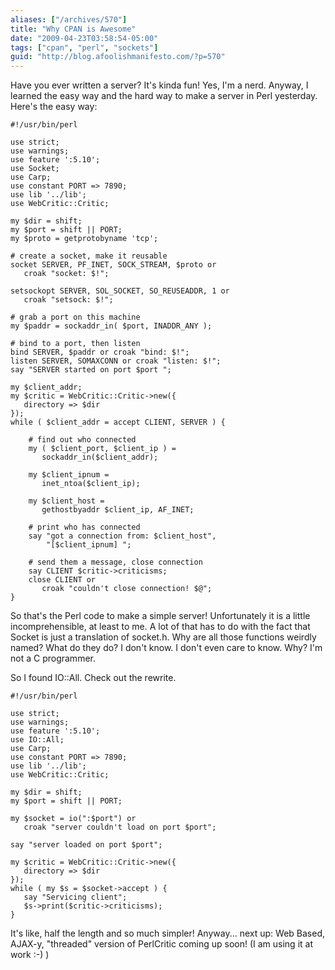 ```yaml
---
aliases: ["/archives/570"]
title: "Why CPAN is Awesome"
date: "2009-04-23T03:58:54-05:00"
tags: ["cpan", "perl", "sockets"]
guid: "http://blog.afoolishmanifesto.com/?p=570"
---
```

Have you ever written a server? It's kinda fun! Yes, I'm a nerd. Anyway, I
learned the easy way and the hard way to make a server in Perl yesterday. Here's
the easy way:

    #!/usr/bin/perl

    use strict;
    use warnings;
    use feature ':5.10';
    use Socket;
    use Carp;
    use constant PORT => 7890;
    use lib '../lib';
    use WebCritic::Critic;

    my $dir = shift;
    my $port = shift || PORT;
    my $proto = getprotobyname 'tcp';

    # create a socket, make it reusable
    socket SERVER, PF_INET, SOCK_STREAM, $proto or
       croak "socket: $!";

    setsockopt SERVER, SOL_SOCKET, SO_REUSEADDR, 1 or
       croak "setsock: $!";

    # grab a port on this machine
    my $paddr = sockaddr_in( $port, INADDR_ANY );

    # bind to a port, then listen
    bind SERVER, $paddr or croak "bind: $!";
    listen SERVER, SOMAXCONN or croak "listen: $!";
    say "SERVER started on port $port ";

    my $client_addr;
    my $critic = WebCritic::Critic->new({
       directory => $dir
    });
    while ( $client_addr = accept CLIENT, SERVER ) {

        # find out who connected
        my ( $client_port, $client_ip ) =
           sockaddr_in($client_addr);

        my $client_ipnum =
           inet_ntoa($client_ip);

        my $client_host =
           gethostbyaddr $client_ip, AF_INET;

        # print who has connected
        say "got a connection from: $client_host",
            "[$client_ipnum] ";

        # send them a message, close connection
        say CLIENT $critic->criticisms;
        close CLIENT or
           croak "couldn't close connection! $@";
    }

So that's the Perl code to make a simple server! Unfortunately it is a little
incomprehensible, at least to me. A lot of that has to do with the fact that
Socket is just a translation of socket.h. Why are all those functions weirdly
named? What do they do? I don't know. I don't even care to know. Why? I'm not a
C programmer.

So I found IO::All. Check out the rewrite.

    #!/usr/bin/perl

    use strict;
    use warnings;
    use feature ':5.10';
    use IO::All;
    use Carp;
    use constant PORT => 7890;
    use lib '../lib';
    use WebCritic::Critic;

    my $dir = shift;
    my $port = shift || PORT;

    my $socket = io(":$port") or
       croak "server couldn't load on port $port";

    say "server loaded on port $port";

    my $critic = WebCritic::Critic->new({
       directory => $dir
    });
    while ( my $s = $socket->accept ) {
       say "Servicing client";
       $s->print($critic->criticisms);
    }

It's like, half the length and so much simpler! Anyway... next up: Web Based,
AJAX-y, "threaded" version of PerlCritic coming up soon! (I am using it at work
:-) )
